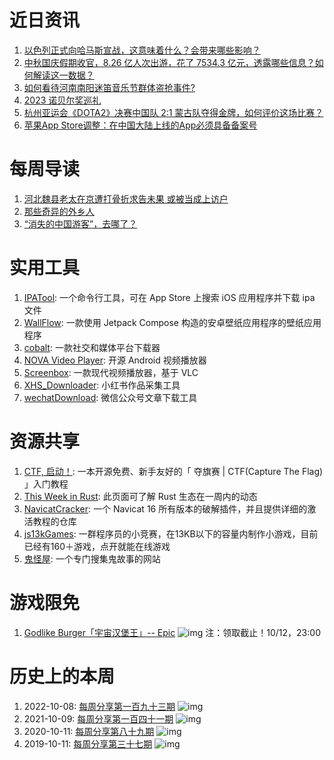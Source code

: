 # 近日资讯

1. [以色列正式向哈马斯宣战，这意味着什么？会带来哪些影响？](https://www.zhihu.com/question/625185576)
2. [中秋国庆假期收官，8.26 亿人次出游，花了 7534.3 亿元，透露哪些信息？如何解读这一数据？](https://www.zhihu.com/question/624944520)
3. [如何看待河南南阳迷笛音乐节群体盗抢事件?](https://www.zhihu.com/question/624772615)
4. [2023 诺贝尔奖巡礼](https://www.zhihu.com/roundtable/2023nuobeier)
5. [杭州亚运会《DOTA2》决赛中国队 2:1 蒙古队夺得金牌，如何评价这场比赛？](https://www.zhihu.com/question/624553064)
6. [苹果App Store调整：在中国大陆上线的App必须具备备案号](https://news.zol.com.cn/834/8348134.html)

# 每周导读

1. [河北魏县老太在京遭打骨折求告未果 或被当成上访户](https://china.caixin.com/m/2023-09-29/102113484.html)
2. [那些奇异的外乡人](https://mp.weixin.qq.com/s/KOB55Q8SF0joXixRsTkQvw)
3. [“消失的中国游客”，去哪了？](https://mp.weixin.qq.com/s/aWpjBbFxe4RluzSRZVea0g)

# 实用工具

1. [IPATool](https://github.com/majd/ipatool): 一个命令行工具，可在 App Store 上搜索 iOS 应用程序并下载 ipa 文件
2. [WallFlow](https://github.com/ammargitham/WallFlow): 一款使用 Jetpack Compose 构造的安卓壁纸应用程序的壁纸应用程序
3. [cobalt](https://github.com/wukko/cobalt): 一款社交和媒体平台下载器
4. [NOVA Video Player](https://github.com/nova-video-player/aos-AVP): 开源 Android 视频播放器
5. [Screenbox](https://github.com/huynhsontung/Screenbox): 一款现代视频播放器，基于 VLC
6. [XHS_Downloader](https://github.com/JoeanAmier/XHS_Downloader): 小红书作品采集工具
7. [wechatDownload](https://github.com/xiaoguyu/wechatDownload): 微信公众号文章下载工具

# 资源共享

1. [CTF, 启动！](https://ctf.tj.cn/): 一本开源免费、新手友好的「 夺旗赛 | CTF(Capture The Flag) 」入门教程
2. [This Week in Rust](https://this-week-in-rust.org/): 此页面可了解 Rust 生态在一周内的动态
3. [NavicatCracker](https://github.com/shuhongfan/NavicatCracker): 一个 Navicat 16 所有版本的破解插件，并且提供详细的激活教程的仓库
4. [js13kGames](https://js13kgames.com/): 一群程序员的小竞赛，在13KB以下的容量内制作小游戏，目前已经有160＋游戏，点开就能在线游戏
5. [鬼怪屋](https://www.guiguaiwu.com/): 一个专门搜集鬼故事的网站

# 游戏限免

1. [Godlike Burger「宇宙汉堡王」-- Epic](https://store.epicgames.com/p/godlike-burger-4150a0)
![img](http://mmbiz.qpic.cn/sz_mmbiz_png/pDARXZuibAKR0oGP2IOe69AlyHQ5m8JQb91rsbTjorxk4CBuY4wphwWiaAZibicLMenNpdD9t7qP4At95mkX1aSYyw/640?wx_fmt=png)
注：领取截止！10/12，23:00

# 历史上的本周

1. 2022-10-08: [每周分享第一百九十三期](https://mp.weixin.qq.com/s/z9nSErjfOw_R1b5qbR2N0w)
![img](https://mmbiz.qpic.cn/sz_mmbiz_jpg/pDARXZuibAKRbCmIXdYVrfoXxVHxDU4YTdvPNUmPWF2ibibh7wACxXAAcf94Q6fAEtLdHFSnib0IS6qHoeNGI6e3dQ/640?wx_fmt=jpeg&wxfrom=5&wx_lazy=1&wx_co=1)
2. 2021-10-09: [每周分享第一百四十一期](https://mp.weixin.qq.com/s/VS-NYeGOuIi7wBrpSqEHRg)
![img](https://mmbiz.qpic.cn/sz_mmbiz_jpg/pDARXZuibAKSQ2S4u0ohP31Via2EqB3Prrnicq6dSDicBlPLCmrSias74KSj07AibYDgH5JicViaUYJXLeDhdUgsQ6WHwA/640?wx_fmt=jpeg&wxfrom=5&wx_lazy=1&wx_co=1)
3. 2020-10-11: [每周分享第八十九期](https://mp.weixin.qq.com/s/-qk9GJoN_5I97gL9O6Mb8g)
![img](https://mmbiz.qpic.cn/sz_mmbiz_jpg/pDARXZuibAKQico4J44NlCQAkpRCA0zHic3bPg3kfgVk8A6hIdgP0OOyRacERBvkqRHTTjn5NXjG9SQsAkJaFeAwg/640?wx_fmt=jpeg&wxfrom=5&wx_lazy=1&wx_co=1)
4. 2019-10-11: [每周分享第三十七期](https://mp.weixin.qq.com/s/1_ZITB0YOcTXmhGndhjiZw)
![img](https://mmbiz.qpic.cn/mmbiz_png/pDARXZuibAKTddR4ibMjyRm0Ew2fZobwXNiblFMiahkC44d2upH05Q9YWlhicX4ycUYIvHvyGPJcNibcicvHgcv3uuY6g/640?wx_fmt=png&wxfrom=5&wx_lazy=1&wx_co=1)
